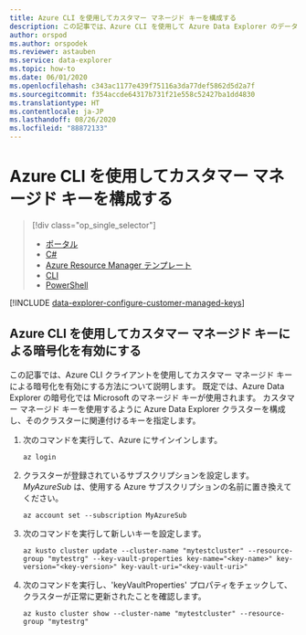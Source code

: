 ```yaml
---
title: Azure CLI を使用してカスタマー マネージド キーを構成する
description: この記事では、Azure CLI を使用して Azure Data Explorer のデータに対するカスタマー マネージド キーの暗号化を構成する方法について説明します。
author: orspod
ms.author: orspodek
ms.reviewer: astauben
ms.service: data-explorer
ms.topic: how-to
ms.date: 06/01/2020
ms.openlocfilehash: c343ac1177e439f75116a3da77def5862d5d2a7f
ms.sourcegitcommit: f354accde64317b731f21e558c52427ba1dd4830
ms.translationtype: HT
ms.contentlocale: ja-JP
ms.lasthandoff: 08/26/2020
ms.locfileid: "88872133"
---
```

# <a name="configure-customer-managed-keys-using-azure-cli"></a>Azure CLI を使用してカスタマー マネージド キーを構成する

> [!div class="op_single_selector"]
> * [ポータル](customer-managed-keys-portal.md)
> * [C#](customer-managed-keys-csharp.md)
> * [Azure Resource Manager テンプレート](customer-managed-keys-resource-manager.md)
> * [CLI](customer-managed-keys-cli.md)
> * [PowerShell](customer-managed-keys-powershell.md)

[!INCLUDE [data-explorer-configure-customer-managed-keys](includes/data-explorer-configure-customer-managed-keys.md)]

## <a name="enable-encryption-with-customer-managed-keys-using-azure-cli"></a>Azure CLI を使用してカスタマー マネージド キーによる暗号化を有効にする
この記事では、Azure CLI クライアントを使用してカスタマー マネージド キーによる暗号化を有効にする方法について説明します。 既定では、Azure Data Explorer の暗号化では Microsoft のマネージド キーが使用されます。 カスタマー マネージド キーを使用するように Azure Data Explorer クラスターを構成し、そのクラスターに関連付けるキーを指定します。

1. 次のコマンドを実行して、Azure にサインインします。

    ```azurecli-interactive
    az login
    ```

1. クラスターが登録されているサブスクリプションを設定します。 *MyAzureSub* は、使用する Azure サブスクリプションの名前に置き換えてください。

    ```azurecli-interactive
    az account set --subscription MyAzureSub
    ```

1. 次のコマンドを実行して新しいキーを設定します。
    ```azurecli-interactive
    az kusto cluster update --cluster-name "mytestcluster" --resource-group "mytestrg" --key-vault-properties key-name="<key-name>" key-version="<key-version>" key-vault-uri="<key-vault-uri>"
    ```
1. 次のコマンドを実行し、'keyVaultProperties' プロパティをチェックして、クラスターが正常に更新されたことを確認します。

    ```azurecli-interactive
    az kusto cluster show --cluster-name "mytestcluster" --resource-group "mytestrg"
    ```

